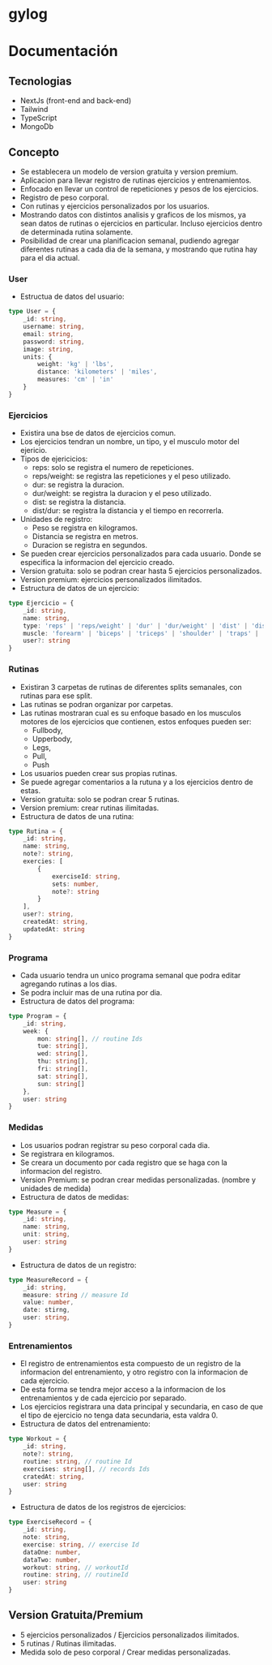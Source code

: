 # gylog

# Documentación

## Tecnologias
- NextJs (front-end and back-end)
- Tailwind
- TypeScript
- MongoDb

## Concepto
- Se establecera un modelo de version gratuita y version premium.
- Aplicacion para llevar registro de rutinas ejercicios y entrenamientos.
- Enfocado en llevar un control de repeticiones y pesos de los ejercicios.
- Registro de peso corporal.
- Con rutinas y ejercicios personalizados por los usuarios.
- Mostrando datos con distintos analisis y graficos de los mismos, ya sean datos de rutinas o ejercicios en particular. Incluso ejercicios dentro de determinada rutina solamente.
- Posibilidad de crear una planificacion semanal, pudiendo agregar diferentes rutinas a cada dia de la semana, y mostrando que rutina hay para el dia actual.

### User 
- Estructua de datos del usuario:
```typescript
type User = {
    _id: string,
    username: string,
    email: string,
    password: string,
    image: string,
    units: {
        weight: 'kg' | 'lbs',
        distance: 'kilometers' | 'miles',
        measures: 'cm' | 'in'
    }
}
```

### Ejercicios
- Existira una bse de datos de ejercicios comun.
- Los ejercicios tendran un nombre, un tipo, y el musculo motor del ejericio.
- Tipos de ejericicios:
    - reps: solo se registra el numero de repeticiones.
    - reps/weight: se registra las repeticiones y el peso utilizado.
    - dur: se registra la duracion.
    - dur/weight: se registra la duracion y el peso utilizado.
    - dist: se registra la distancia.
    - dist/dur: se registra la distancia y el tiempo en recorrerla.
- Unidades de registro: 
    - Peso se registra en kilogramos.
    - Distancia se registra en metros.
    - Duracion se registra en segundos.
- Se pueden crear ejercicios personalizados para cada usuario. Donde se especifica la informacion del ejercicio creado.
- Version gratuita: solo se podran crear hasta 5 ejercicios personalizados.
- Version premium: ejercicios personalizados ilimitados.
- Estructura de datos de un ejercicio:
```typescript
type Ejercicio = {
    _id: string,
    name: string,
    type: 'reps' | 'reps/weight' | 'dur' | 'dur/weight' | 'dist' | 'dist/dur',
    muscle: 'forearm' | 'biceps' | 'triceps' | 'shoulder' | 'traps' | 'chest' | 'lats' | 'lower back' | 'abs' | 'quadricep' | 'hamstrings' | 'adductors' | 'abductor' | 'glutes' | 'calves' |  'other',
    user?: string
}
```

### Rutinas
- Existiran 3 carpetas de rutinas de diferentes splits semanales, con rutinas para ese split.
- Las rutinas se podran organizar por carpetas.
- Las rutinas mostraran cual es su enfoque basado en los musculos motores de los ejercicios que contienen, estos enfoques pueden ser:
    - Fullbody,
    - Upperbody,
    - Legs,
    - Pull,
    - Push
- Los usuarios pueden crear sus propias rutinas.
- Se puede agregar comentarios a la rutuna y a los ejercicios dentro de estas.
- Version gratuita: solo se podran crear 5 rutinas.
- Version premium: crear rutinas ilimitadas.
- Estructura de datos de una rutina:
```typescript
type Rutina = {
    _id: string,
    name: string,
    note?: string,
    exercies: [
        {
            exerciseId: string,
            sets: number,
            note?: string
        }
    ],
    user?: string,
    createdAt: string,
    updatedAt: string
}
```

### Programa 
- Cada usuario tendra un unico programa semanal que podra editar agregando rutinas a los dias.
- Se podra incluir mas de una rutina por dia.
- Estructura de datos del programa: 
```typescript
type Program = {
    _id: string,
    week: {
        mon: string[], // routine Ids
        tue: string[],
        wed: string[],
        thu: string[],
        fri: string[],
        sat: string[],
        sun: string[]
    },
    user: string
}
```

### Medidas
- Los usuarios podran registrar su peso corporal cada dia.
- Se registrara en kilogramos.
- Se creara un documento por cada registro que se haga con la informacion del registro.
- Version Premium: se podran crear medidas personalizadas. (nombre y unidades de medida)
- Estructura de datos de medidas:
```typescript
type Measure = {
    _id: string,
    name: string,
    unit: string,
    user: string
}
```
- Estructura de datos de un registro:
```typescript
type MeasureRecord = {
    _id: string,
    measure: string // measure Id
    value: number,
    date: stirng,
    user: string,
}
```

### Entrenamientos
- El registro de entrenamientos esta compuesto de un registro de la informacion del entrenamiento, y otro registro con la informacion de cada ejercicio.
- De esta forma se tendra mejor acceso a la informacion de los entrenamientos y de cada ejercicio por separado.
- Los ejercicios registrara una data principal y secundaria, en caso de que el tipo de ejercicio no tenga data secundaria, esta valdra 0.
- Estructura de datos del entrenamiento:
```typescript
type Workout = {
    _id: string,
    note?: string,
    routine: string, // routine Id
    exercises: string[], // records Ids
    cratedAt: string,
    user: string
}
```
- Estructura de datos de los registros de ejercicios:
```typescript
type ExerciseRecord = {
    _id: string,
    note: string,
    exercise: string, // exercise Id
    dataOne: number,
    dataTwo: number,
    workout: string, // workoutId
    routine: string, // routineId
    user: string
}
```



## Version Gratuita/Premium
- 5 ejercicios personalizados / Ejercicios personalizados ilimitados.
- 5 rutinas / Rutinas ilimitadas.
- Medida solo de peso corporal / Crear medidas personalizadas.
